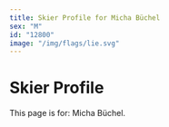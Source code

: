 ```yaml
---
title: Skier Profile for Micha Büchel
sex: "M"
id: "12800"
image: "/img/flags/lie.svg" 
---
```


# Skier Profile

This page is for: Micha Büchel.
    